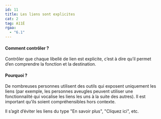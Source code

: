 ```yaml
---
id: 11
title: Les liens sont explicites
cat: 2
tag: A11É
rgaa:
  - "6.1"
---
```


#### Comment contrôler ?

Contrôler que chaque libellé de lien est explicite, c’est à dire qu’il permet d’en comprendre la fonction et la destination.


#### Pourquoi ?

De nombreuses personnes utilisent des outils qui exposent uniquement les liens (par exemple, les personnes aveugles peuvent utiliser une fonctionnalité qui vocalise les liens les uns à la suite des autres). 
Il est important qu’ils soient compréhensibles hors contexte. 

Il s’agit d’éviter les liens du type "En savoir plus", "Cliquez ici", etc.
